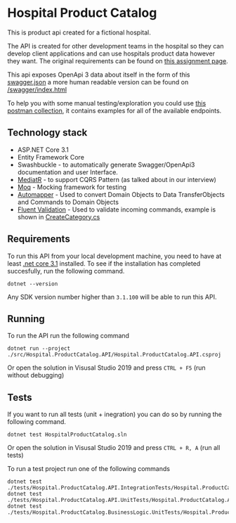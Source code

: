 # Hospital Product Catalog

This is product api created for a fictional hospital.  

The API is created for other development teams in the hospital so they can develop client applications and can use hospitals product data however they want.
The original requirements can be found on [this assignment page](/assignment.md).

This api exposes OpenApi 3 data about itself in the form of this [swagger.json](http://localhost:5000/swagger/v1/swagger.json) a more human readable version 
can be found on [/swagger/index.html](http://localhost:5000/swagger/index.html)

To help you with some manual testing/exploration you could use [this postman collection](/tests/postman_collection.json), it contains examples for all of the available endpoints.

## Technology stack

- ASP.NET Core 3.1
- Entity Framework Core
- Swashbuckle - to automatically generate Swagger/OpenApi3 documentation and user Interface.
- [MediatR](https://github.com/jbogard/MediatR) - to support CQRS Pattern (as talked about in our interview)
- [Moq](https://github.com/moq/moq4) - Mocking framework for testing
- [Automapper](https://github.com/AutoMapper/AutoMapper) - Used to convert Domain Objects to Data TransferObjects and Commands to Domain Objects
- [Fluent Validation](https://fluentvalidation.net/) - Used to validate incoming commands, example is shown in [CreateCategory.cs](/src/Hospital.ProductCatalog.BusinessLogic/Categories/Commands/CreateCategory.cs)

## Requirements

To run this API from your local development machine, you need to have at least [.net core 3.1](https://dotnet.microsoft.com/download/dotnet-core/current) installed.
To see if the installation has completed succesfully, run the following command.

```
dotnet --version
```

Any SDK version number higher than `3.1.100` will be able to run this API. 

## Running 

To run the API run the following command

```
dotnet run --project ./src/Hospital.ProductCatalog.API/Hospital.ProductCatalog.API.csproj
```

Or open the solution in Visusal Studio 2019 and press `CTRL + F5` (run without debugging)

## Tests

If you want to run all tests (unit + inegration) you can do so by running the following command. 

```
dotnet test HospitalProductCatalog.sln
```

Or open the solution in Visusal Studio 2019 and press `CTRL + R, A` (run all tests)

To run a test project run one of the following commands

```
dotnet test ./tests/Hospital.ProductCatalog.API.IntegrationTests/Hospital.ProductCatalog.API.IntegrationTests.csproj
dotnet test ./tests/Hospital.ProductCatalog.API.UnitTests/Hospital.ProductCatalog.API.UnitTests.csproj
dotnet test ./tests/Hospital.ProductCatalog.BusinessLogic.UnitTests/Hospital.ProductCatalog.BusinessLogic.UnitTests.csproj
```